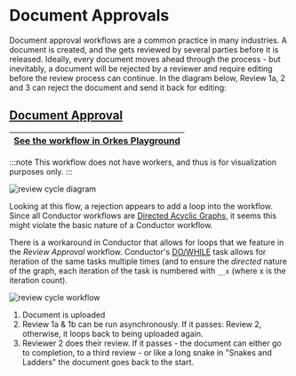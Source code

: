 
# Document Approvals

Document approval workflows are a common practice in many industries.  A document is created, and the gets reviewed by several parties before it is released. Ideally, every document moves ahead through the process - but inevitably, a document will be rejected by a reviewer and require editing before the review process can continue. In the diagram below, Review 1a, 2 and 3 can reject the document and send it back for editing:

## [Document Approval](https://github.com/conductor-sdk/conductor-examples/blob/main/document_approvals/review_approval.json)


|[See the workflow in Orkes Playground](https://play.orkes.io/workflowDef/document_approval_test)|
|---|

:::note
This workflow does not have workers, and thus is for visualization purposes only.
:::

![review cycle diagram](https://raw.githubusercontent.com/conductor-sdk/conductor-examples/main/document_approvals/images/review_cycle.png)

Looking at this flow, a rejection appears to add a loop into the workflow.  Since all Conductor workflows are [Directed Acyclic Graphs](https://orkes.io/content/docs/reference-docs/directed-acyclic-graph), it seems this might violate the basic nature of a Conductor workflow.

There is a workaround in Conductor that allows for loops that we feature in the _Review Approval_ workflow. Conductor's [DO/WHILE](https://orkes.io/content/docs/reference-docs/do-while-task) task allows for iteration of the same tasks multiple times (and to ensure the _directed_ nature of the graph, each iteration of the task is numbered with `__x` (where x is the iteration count).

![review cycle workflow](https://raw.githubusercontent.com/conductor-sdk/conductor-examples/main/document_approvals/images/approval_workflow.jpg)

1. Document is uploaded
2. Review 1a & 1b can be run asynchronously. If it passes: Review 2, otherwise, it loops back to being uploaded again.
3. Reviewer 2 does their review.  If it passes - the document can either go to completion, to a third review - or like a long snake in "Snakes and Ladders" the document goes back to the start.




